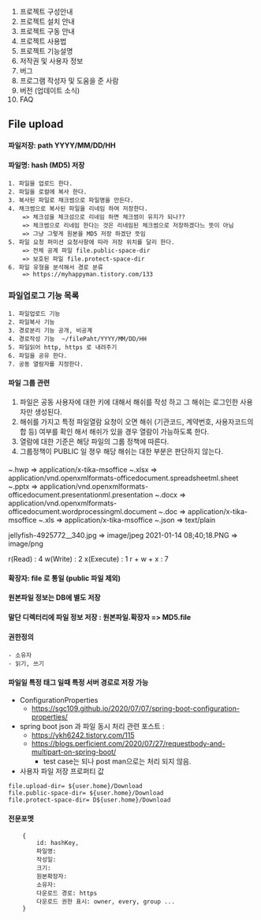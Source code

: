 1. 프로젝트 구성안내
2. 프로젝트 설치 안내
3. 프로젝트 구동 안내
4. 프로젝트 사용법
5. 프로젝트 기능설명
6. 저작권 및 사용자 정보
7. 버그
8. 프로그램 작성자 및 도움을 준 사람
9. 버전 (업데이트 소식)
10. FAQ

## File upload

#### 파일저장: path YYYY/MM/DD/HH

#### 파일명: hash (MD5) 저장

    1. 파일을 업로드 한다.
    2. 파일을 로컬에 복사 한다.
    3. 복사된 파일로 채크썸으로 파일명을 만든다. 
    4. 채크썸으로 복사된 파일을 리네임 하여 저장한다.
        => 체크섬을 체크섬으로 리네임 하면 체크썸이 유지가 되나?? 
        => 체크썸으로 리네임 한다는 것은 리네임된 체크썸으로 저장하겠다느 뜻이 아님
        => 그냥 그렇게 원본을 MD5 저장 하겠단 뜻임
    5. 파일 요청 퍼미션 요청사항에 따라 저장 위치를 달리 한다.
        => 전체 공계 파일 file.public-space-dir
        => 보호된 파일 file.protect-space-dir
    6. 파일 유형을 분석해서 경로 분류
        => https://myhappyman.tistory.com/133


### 파일업로그 기능 목록

    1. 파일업로드 기능
    2. 파일복사 기능 
    3. 경로분리 기능 공개, 비공계
    4. 경로작성 기능  ~/filePaht/YYYY/MM/DD/HH
    5. 파일읽어 http, https 로 내려주기 
    6. 파일을 공유 한다.
    7. 공동 열람자를 지정한다.

#### 파일 그룹 관련
   1. 파일은 공동 사용자에 대한 키에 대해서 해쉬를 작성 하고 그 해쉬는 로그인한 사용자만 생성된다.
   2. 해쉬를 가지고 특정 파일열람 요청이 오면 해쉬 (기관코드, 계약번호, 사용자코드의 합 등) 여부를 확인 해서 해쉬가 있을 경우 열람이 가능하도록 한다.
   3. 열람에 대한 기준은 해당 파일의 그룹 정책에 따른다. 
   4. 그룹정책이 PUBLIC 일 졍우 해당 해쉬는 대한 부분은 판단하지 않는다.  

####

~.hwp =>  application/x-tika-msoffice
~.xlsx => application/vnd.openxmlformats-officedocument.spreadsheetml.sheet
~.pptx => application/vnd.openxmlformats-officedocument.presentationml.presentation
~.docx => application/vnd.openxmlformats-officedocument.wordprocessingml.document
~.doc =>  application/x-tika-msoffice
~.xls => application/x-tika-msoffice
~.json => text/plain

jellyfish-4925772__340.jpg => image/jpeg 2021-01-14 08;40;18.PNG => image/png

r(Read) : 4 w(Write) : 2 x(Execute) : 1 r + w + x : 7

#### 확장자: file 로 통일 (public 파일 제외)

#### 원본파일 정보는 DB에 별도 저장

#### 말단 디렉터리에 파일 정보 저장 : 원본파일.확장자 => MD5.file

#### 권한정의

    - 소유자 
    - 읽기, 쓰기

#### 파일일 특정 태그 일때 특정 서버 경로로 저장 가능

- ConfigurationProperties
    - https://sgc109.github.io/2020/07/07/spring-boot-configuration-properties/
- spring boot json 과 파일 동시 처리 관련 포스트 :
    - https://ykh6242.tistory.com/115
    - https://blogs.perficient.com/2020/07/27/requestbody-and-multipart-on-spring-boot/
        - test case는 되나 post man으로는 처리 되지 않음.
- 사용자 파일 저장 프로퍼티 값

```
file.upload-dir= ${user.home}/Download
file.public-space-dir= ${user.home}/Download
file.protect-space-dir= D${user.home}/Download
```

#### 전문포멧

```
    {
        id: hashKey,
        파일명: 
        작성일:
        크기:
        원본확장자:
        소유자: 
        다운로드 경로: https
        다운로드 권한 표시: owner, every, group ...  
    }
```

